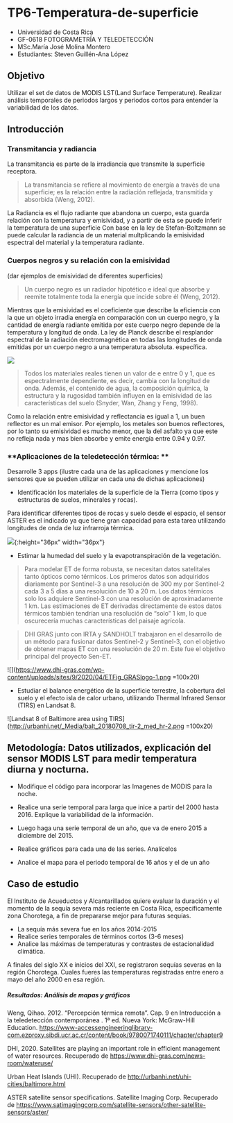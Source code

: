 # TP6-Temperatura-de-superficie
- Universidad de Costa Rica 
- GF-0618 FOTOGRAMETRÍA Y TELEDETECCIÓN
- MSc.María José Molina Montero
- Estudiantes: Steven Guillén-Ana López
## Objetivo

Utilizar el set de datos de MODIS LST(Land Surface Temperature).
Realizar análisis temporales de periodos largos y periodos cortos para entender la variabilidad de los datos.


## Introducción  

### **Transmitancia y radiancia**

La transmitancia es parte de la irradiancia que transmite la superficie receptora.
> La transmitancia se refiere al movimiento de energía a través de una superficie; es la relación entre la radiación reflejada, transmitida y  absorbida (Weng, 2012). 

La Radiancia es el flujo radiante que abandona un cuerpo, esta guarda relación con la temperatura y emisividad, y a partir de esta se puede inferir la temperatura de una superficie
Con base en la ley de Stefan-Boltzmann se puede calcular la radiancia de un material multplicando la emisividad espectral del material y la temperatura radiante.


### **Cuerpos negros y su relación con la emisividad** 
(dar ejemplos de emisividad de diferentes superficies)

> Un cuerpo negro es un radiador hipotético e ideal que absorbe y reemite totalmente toda la energía que incide sobre él (Weng, 2012).

Mientras que la emisividad es el coeficiente que describe la eficiencia con la que un objeto irradia energía en comparación con un cuerpo negro, y la cantidad de energía radiante emitida por este cuerpo negro depende de la temperatura y longitud de onda. La ley de Planck describe el resplandor espectral de la radiación electromagnética en todas las longitudes de onda emitidas por un cuerpo negro a una temperatura absoluta. específica.

![](https://www.flukeprocessinstruments.com/sites/default/files/emissivity.png)

>Todos los materiales reales tienen un valor de e entre 0 y 1, que es espectralmente dependiente, es decir, cambia con la longitud de onda. Además, el contenido de agua, la composición química, la estructura y la rugosidad también influyen en la emisividad de las características del suelo (Snyder, Wan, Zhang y Feng, 1998).

Como la relación entre emisividad y reflectancia es igual a 1, un buen reflector es un mal emisor. Por ejemplo, los metales son buenos reflectores, por lo tanto su emisividad es mucho menor, que la del asfalto ya que este no refleja nada y mas bien absorbe y emite energía entre 0.94 y 0.97.



### **Aplicaciones de la teledetección térmica: ** 
Desarrolle 3 apps (ilustre cada una de las aplicaciones y mencione los sensores que se pueden utilizar en cada una de dichas aplicaciones)

- Identificación los materiales de la superficie de la Tierra (como tipos y estructuras de suelos, minerales y rocas).

Para identificar diferentes tipos de rocas y suelo desde el espacio, el sensor ASTER es el indicado ya que tiene gran capacidad para esta tarea utilizando longitudes de onda de luz infrarroja térmica.
 
![](https://content.satimagingcorp.com/static/galleryimages/aster-mining-web.jpg){:height="36px" width="36px"}

- Estimar la humedad del suelo y la evapotranspiración de la vegetación.

> Para modelar ET de forma robusta, se necesitan datos satelitales tanto ópticos como térmicos. Los primeros datos son adquiridos diariamente por Sentinel-3 a una resolución de 300 my por Sentinel-2 cada 3 a 5 días a una resolución de 10 a 20 m. Los datos térmicos solo los adquiere Sentinel-3 con una resolución de aproximadamente 1 km. Las estimaciones de ET derivadas directamente de estos datos térmicos también tendrían una resolución de “solo” 1 km, lo que oscurecería muchas características del paisaje agrícola. 

> DHI GRAS junto con IRTA y SANDHOLT trabajaron en el desarrollo de un método para fusionar datos Sentinel-2 y Sentinel-3, con el objetivo de obtener mapas ET con una resolución de 20 m. Este fue el objetivo principal del proyecto Sen-ET.

![](https://www.dhi-gras.com/wp-content/uploads/sites/9/2020/04/ETFig_GRASlogo-1.png =100x20)

- Estudiar el balance energético de la superficie terrestre, la cobertura del suelo y el efecto isla de calor urbano, utilizando Thermal Infrared Sensor (TIRS) en Landsat 8.

![Landsat 8 of Baltimore area using TIRS](http://urbanhi.net/_Media/balt_20180708_tir-2_med_hr-2.png =100x20)

## Metodología: Datos utilizados, explicación del sensor MODIS LST para medir temperatura diurna y nocturna. 


- Modifique el código para incorporar las Imagenes de MODIS para la noche.

- Realice una serie temporal para larga que inice a partir del 2000 hasta 2016. Explique la variabilidad de la información.

- Luego haga una serie temporal de un año, que va de enero 2015 a diciembre del 2015.

- Realice gráficos para cada una de las series. Analícelos
- Analice el mapa para el periodo temporal de 16 años y el de un año

## Caso de estudio 

El Instituto de Acueductos y Alcantarillados quiere evaluar la duración y el momento de la sequía severa más reciente en Costa Rica, específicamente zona Chorotega, a fin de prepararse mejor para futuras sequías. 
-	La sequía más severa fue en los años 2014-2015
-	Realice series temporales de términos cortos (3-6 meses)
-	Analice las máximas de temperaturas y contrastes de estacionalidad climática.

A finales del siglo XX e inicios del XXI, se registraron sequías severas en la región Chorotega. Cuales fueres las temperaturas registradas entre enero a mayo del año 2000 en esa región.


##### Resultados: Análisis de mapas y gráficos








Weng, Qihao. 2012. “Percepción térmica remota”. Cap. 9 en Introducción a la teledetección contemporánea . 1ª ed. Nueva York: McGraw-Hill Education. https://www-accessengineeringlibrary-com.ezproxy.sibdi.ucr.ac.cr/content/book/9780071740111/chapter/chapter9

DHI, 2020. Satellites are playing an important role in efficient management of water resources. Recuperado de https://www.dhi-gras.com/news-room/wateruse/

Urban Heat Islands (UHI). Recuperado de http://urbanhi.net/uhi-cities/baltimore.html

ASTER satellite sensor specifications. Satellite Imaging Corp. Recuperado de https://www.satimagingcorp.com/satellite-sensors/other-satellite-sensors/aster/
